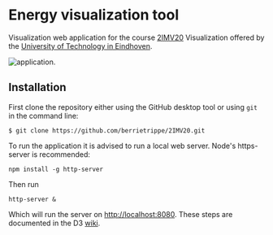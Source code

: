 # Energy visualization tool
Visualization web application for the course [2IMV20](https://www.win.tue.nl/~mwestenb/visualization.html) 
Visualization offered by the [University of Technology in Eindhoven](https://www.tue.nl/en/).

![application](https://i.imgur.com/SG6EFuC.jpg).  

## Installation

First clone the repository either using the GitHub desktop tool or using `git` in the command line:

```
$ git clone https://github.com/berrietrippe/2IMV20.git
```

To run the application it is advised to run a local web server. Node's https-server is recommended:

```
npm install -g http-server
```

Then run 

```
http-server &
```

Which will run the server on [http://localhost:8080]( http://localhost:8080).
These steps are documented in the D3 [wiki](https://github.com/d3/d3/wiki).  
